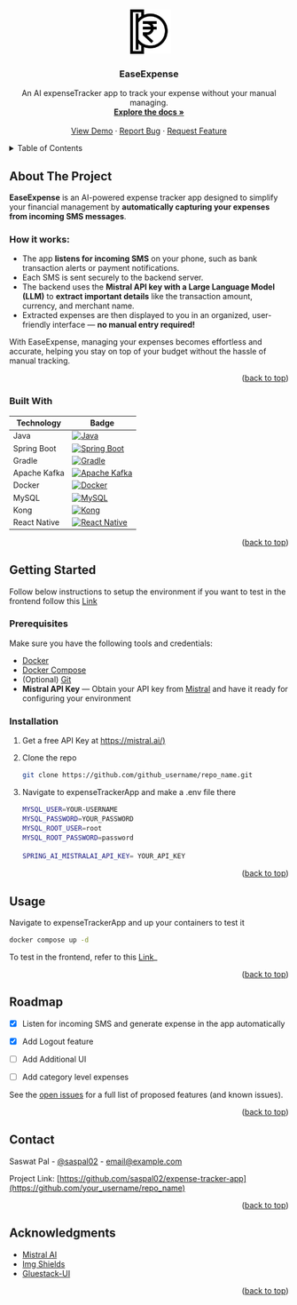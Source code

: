 <!-- Improved compatibility of back to top link: See: https://github.com/othneildrew/Best-README-Template/pull/73 -->
<a id="readme-top"></a>
<!--
*** Thanks for checking out the Best-README-Template. If you have a suggestion
*** that would make this better, please fork the repo and create a pull request
*** or simply open an issue with the tag "enhancement".
*** Don't forget to give the project a star!
*** Thanks again! Now go create something AMAZING! :D
-->



<!-- PROJECT SHIELDS -->
<!--
*** I'm using markdown "reference style" links for readability.
*** Reference links are enclosed in brackets [ ] instead of parentheses ( ).
*** See the bottom of this document for the declaration of the reference variables
*** for contributors-url, forks-url, etc. This is an optional, concise syntax you may use.
*** https://www.markdownguide.org/basic-syntax/#reference-style-links
-->

<!-- PROJECT LOGO -->
<br />
<div align="center">
  <a href="https://github.com/saspal02/expense-tracker-app">
    <img src="images/logo.png" alt="Logo" width="80" height="80">
  </a>

<h3 align="center">EaseExpense</h3>

  <p align="center">
    An AI expenseTracker app to track your expense without your manual managing.
    <br />
    <a href="https://github.com/saspal02/expense-tracker-app"><strong>Explore the docs »</strong></a>
    <br />
    <br />
    <a href="https://github.com/saspal02/expense-tracker-app">View Demo</a>
    &middot;
    <a href="https://github.com/saspal02/expense-tracker-app/issues/new?labels=bug&template=bug-report---.md">Report Bug</a>
    &middot;
    <a href="https://github.com/saspal02/expense-tracker-app/issues/new?labels=enhancement&template=feature-request---.md">Request Feature</a>
  </p>
</div>



<!-- TABLE OF CONTENTS -->
<details>
  <summary>Table of Contents</summary>
  <ol>
    <li>
      <a href="#about-the-project">About The Project</a>
      <ul>
        <li><a href="#built-with">Built With</a></li>
      </ul>
    </li>
    <li>
      <a href="#getting-started">Getting Started</a>
      <ul>
        <li><a href="#prerequisites">Prerequisites</a></li>
        <li><a href="#installation">Installation</a></li>
      </ul>
    </li>
    <li><a href="#usage">Usage</a></li>
    <li><a href="#roadmap">Roadmap</a></li>
    <li><a href="#contact">Contact</a></li>
    <li><a href="#acknowledgments">Acknowledgments</a></li>
  </ol>
</details>



<!-- ABOUT THE PROJECT -->
## About The Project

**EaseExpense** is an AI-powered expense tracker app designed to simplify your financial management by **automatically capturing your expenses from incoming SMS messages**.

### How it works:
- The app **listens for incoming SMS** on your phone, such as bank transaction alerts or payment notifications.
- Each SMS is sent securely to the backend server.
- The backend uses the **Mistral API key with a Large Language Model (LLM)** to **extract important details** like the transaction amount, currency, and merchant name.
- Extracted expenses are then displayed to you in an organized, user-friendly interface — **no manual entry required!**

With EaseExpense, managing your expenses becomes effortless and accurate, helping you stay on top of your budget without the hassle of manual tracking.

<p align="right">(<a href="#readme-top">back to top</a>)</p>

### Built With

| Technology      | Badge                                                                                                   |
|-----------------|---------------------------------------------------------------------------------------------------------|
| Java            | [![Java](https://img.shields.io/badge/Java-ED8B00?style=for-the-badge&logo=openjdk&logoColor=white)](https://www.java.com/) |
| Spring Boot     | [![Spring Boot](https://img.shields.io/badge/Spring_Boot-6DB33F?style=for-the-badge&logo=springboot&logoColor=white)](https://spring.io/projects/spring-boot) |
| Gradle          | [![Gradle](https://img.shields.io/badge/Gradle-02303A?style=for-the-badge&logo=gradle&logoColor=white)](https://gradle.org/) |
| Apache Kafka    | [![Apache Kafka](https://img.shields.io/badge/Apache_Kafka-231F20?style=for-the-badge&logo=apachekafka&logoColor=white)](https://kafka.apache.org/) |
| Docker          | [![Docker](https://img.shields.io/badge/Docker-2496ED?style=for-the-badge&logo=docker&logoColor=white)](https://www.docker.com/) |
| MySQL           | [![MySQL](https://img.shields.io/badge/MySQL-4479A1?style=for-the-badge&logo=mysql&logoColor=white)](https://www.mysql.com/) |
| Kong            | [![Kong](https://img.shields.io/badge/Kong-ED1C24?style=for-the-badge&logo=kong&logoColor=white)](https://konghq.com/) |
| React Native    | [![React Native](https://img.shields.io/badge/React_Native-20232A?style=for-the-badge&logo=react&logoColor=61DAFB)](https://reactnative.dev/) |

<p align="right">(<a href="#readme-top">back to top</a>)</p>

<!-- GETTING STARTED -->
## Getting Started

Follow below instructions to setup the environment if you want to test in the frontend follow this [Link](https://github.com/saspal02/expense-tracker-rn)

### Prerequisites

Make sure you have the following tools and credentials:

- [Docker](https://www.docker.com/get-started)
- [Docker Compose](https://docs.docker.com/compose/install/)
- (Optional) [Git](https://git-scm.com/downloads)
- **Mistral API Key** — Obtain your API key from [Mistral](https://mistral.ai/) and have it ready for configuring your environment


### Installation

1. Get a free API Key at [https://mistral.ai/)](https://mistral.ai/)


2. Clone the repo
   ```sh
   git clone https://github.com/github_username/repo_name.git
   ```
3. Navigate to expenseTrackerApp and make a .env file there
   ```sh
   MYSQL_USER=YOUR-USERNAME
   MYSQL_PASSWORD=YOUR_PASSWORD
   MYSQL_ROOT_USER=root
   MYSQL_ROOT_PASSWORD=password
   
   SPRING_AI_MISTRALAI_API_KEY= YOUR_API_KEY
   ```

<p align="right">(<a href="#readme-top">back to top</a>)</p>



<!-- USAGE EXAMPLES -->
## Usage

Navigate to expenseTrackerApp and up your containers to test it
   ```sh
   docker compose up -d
   ```

To test in the frontend, refer to this [Link](https://github.com/saspal02/expense-tracker-rn)_

<p align="right">(<a href="#readme-top">back to top</a>)</p>



<!-- ROADMAP -->
## Roadmap

- [x] Listen for incoming SMS and generate expense in the app automatically
- [x] Add Logout feature
- [ ] Add Additional UI
- [ ] Add category level expenses


See the [open issues](https://github.com/saspal02/expense-tracker-app/issues) for a full list of proposed features (and known issues).

<p align="right">(<a href="#readme-top">back to top</a>)</p>


<!-- CONTACT -->
## Contact

Saswat Pal - [@saspal02](https://twitter.com/saspal02) - email@example.com

Project Link: [https://github.com/saspal02/expense-tracker-app](https://github.com/your_username/repo_name)

<p align="right">(<a href="#readme-top">back to top</a>)</p>



<!-- ACKNOWLEDGMENTS -->
## Acknowledgments

* [Mistral AI](https://mistral.ai/)
* [Img Shields](https://shields.io)
* [Gluestack-UI](https://gluestack.io/)

<p align="right">(<a href="#readme-top">back to top</a>)</p>



